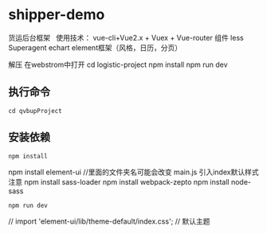 # shipper-demo
货运后台框架  
使用技术：
vue-cli+Vue2.x + Vuex + Vue-router
组件
less
Superagent
echart
element框架（风格，日历，分页）

解压 在webstrom中打开
cd logistic-project
npm install
npm run dev

## 执行命令
	cd qvbupProject	
## 安装依赖
	npm install		
  npm install element-ui  //里面的文件夹名可能会改变 main.js 引入index默认样式 注意
  npm install sass-loader
  npm install webpack-zepto
  npm install node-sass

	npm run dev 
 

// import 'element-ui/lib/theme-default/index.css';    // 默认主题

